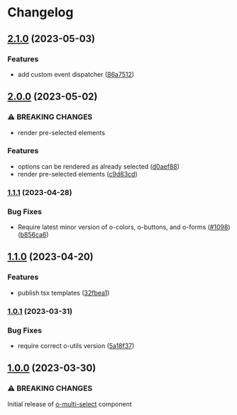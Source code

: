 # Changelog

## [2.1.0](https://www.github.com/Financial-Times/origami/compare/o-multi-select-v2.0.0...o-multi-select-v2.1.0) (2023-05-03)


### Features

* add custom event dispatcher ([86a7512](https://www.github.com/Financial-Times/origami/commit/86a7512250ca0148a59302b681ed6ac4981a2206))

## [2.0.0](https://www.github.com/Financial-Times/origami/compare/o-multi-select-v1.1.1...o-multi-select-v2.0.0) (2023-05-02)


### ⚠ BREAKING CHANGES

* render pre-selected elements

### Features

* options can be rendered as already selected ([d0aef88](https://www.github.com/Financial-Times/origami/commit/d0aef88a222516661819bd70a17b871ea14f12bb))
* render pre-selected elements ([c9d83cd](https://www.github.com/Financial-Times/origami/commit/c9d83cd7c3dd86d6b67fa92a9acaee5c958865f3))

### [1.1.1](https://www.github.com/Financial-Times/origami/compare/o-multi-select-v1.1.0...o-multi-select-v1.1.1) (2023-04-28)


### Bug Fixes

* Require latest minor version of o-colors, o-buttons, and o-forms ([#1098](https://www.github.com/Financial-Times/origami/issues/1098)) ([b856ca6](https://www.github.com/Financial-Times/origami/commit/b856ca66c9ec555f3c70833ffa35cb05cd19841f))

## [1.1.0](https://www.github.com/Financial-Times/origami/compare/o-multi-select-v1.0.1...o-multi-select-v1.1.0) (2023-04-20)


### Features

* publish tsx templates ([32fbea1](https://www.github.com/Financial-Times/origami/commit/32fbea121920d943f62f0ae3f6707bc9832bd3e6))

### [1.0.1](https://www.github.com/Financial-Times/origami/compare/o-multi-select-v1.0.0...o-multi-select-v1.0.1) (2023-03-31)


### Bug Fixes

* require correct o-utils version ([5a18f37](https://www.github.com/Financial-Times/origami/commit/5a18f377ede852ed0b0c35707f69bfdb9537763c))

## [1.0.0](https://www.github.com/Financial-Times/origami/compare/o-multi-select-v0.0.0...o-multi-select-v1.0.0) (2023-03-30)

### ⚠ BREAKING CHANGES

Initial release of [o-multi-select](./README.md) component

